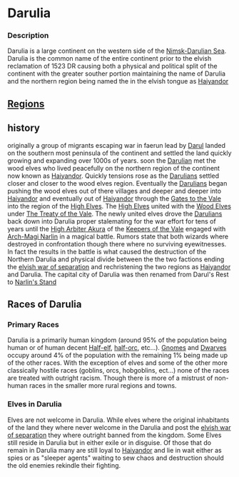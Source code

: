 # Darulia
### Description
Darulia is a large continent on the western side of the [Nimsk-Darulian Sea](/TODO.md).
Darulia is the common name of the entire continent prior to the elvish reclamation of 1523 DR causing both a physical 
and political split of the continent with the greater souther portion maintaining the name of Darulia and the northern 
region being named the in the elvish tongue as [Haiyandor](/TODO.md)
## [Regions](/World/Continents/Darulia/Regions%20of%20Darulia/RegionsOfDarulia.md)

## history

originally a group of migrants escaping war in faerun lead by [Darul](/TODO.md) landed on the southern most peninsula of the continent and settled the land quickly growing and expanding over 1000s of years. soon the [Darulian](/TODO.md) met the wood elves who lived peacefully on the northern region of the continent now known as [Haiyandor](/TODO.md). Quickly tensions rose as the [Darulians](/TODO.md) settled closer and closer to the wood elves region. Eventually the [Darulians](/TODO.md) began pushing the wood elves out of there villages and deeper and deeper into [Haiyandor](/TODO.md) and eventually out of [Haiyandor](/TODO.md) through the [Gates to the Vale](/TODO.md) into the region of the [High Elves](#here). The [High Elves](/TODO.md) united with the [Wood Elves](/TODO.md) under [The Treaty of the Vale](/TODO.md). The newly united elves drove the [Darulians](/TODO.md) back down into Darulia proper stalemating for the war effort for tens of years until the [High Arbiter Akura](/TODO.md) of the [Keepers of the Vale](/TODO.md) engaged with [Arch-Magi Narlin](/TODO.md) in a magical battle. Rumors state that both wizards where destroyed in confrontation though there where no surviving eyewitnesses. In fact the results in the battle is what caused the destruction of the Northern Darulia and physical divide between the the two factions ending the [elvish war of separation](/TODO.md) and rechristening the two regions as [Haiyandor](/TODO.md) and Darulia. The capital city of Darulia was then renamed from Darul's Rest to [Narlin's Stand](/TODO.md)


## Races of Darulia
### Primary Races
Darulia is a primarily human kingdom (around 95% of the population being human or of human decent [Half-elf](https://www.dndbeyond.com/races/20-half-elf), [half-orc](https://www.dndbeyond.com/races/2-half-orc), etc...). 
[Gnomes](https://www.dndbeyond.com/races/18-gnome) and [Dwarves](https://www.dndbeyond.com/races/13-dwarf) occupy around 4% of the population with the remaining 1% being made up of the other races. With the exception of elves and some of the other more classically hostile races (goblins, orcs, hobgoblins, ect...) none of the races are treated with outright racism. Though there is more of a mistrust of non-human races in the smaller more rural regions and towns.

### Elves in Darulia
Elves are not welcome in Darulia. While elves where the original inhabitants of the land they where never welcome in the Darulia and post the [elvish war of separation](/TODO.md) they where outright banned from the kingdom. Some Elves still reside in Darulia but in either exile or in disguise. Of those that do remain in Darulia many are still loyal to [Haiyandor](/TODO.md) and lie in wait either as spies or as "sleeper agents" waiting to sew chaos and destruction should the old enemies rekindle their fighting.